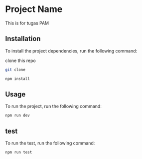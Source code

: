 # Project Name

This is for tugas PAM

## Installation

To install the project dependencies, run the following command:

clone this repo

```bash
git clone
```

```bash
npm install
```

## Usage

To run the project, run the following command:

```bash
npm run dev
```

## test

To run the test, run the following command:

```bash
npm run test
```
